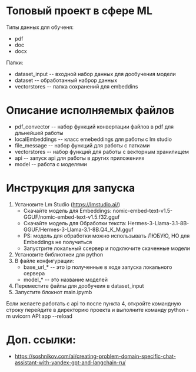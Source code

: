 # Топовый проект в сфере ML
Типы данных для обученя: 
- pdf 
- doc 
- docx

Папки:
- dataset_input -- входной набор данных для дообучения модели
- dataset -- обработанный наброр данных
- vectorstores -- папка сохранений для embeddins

# Описание исполняемых файлов
- pdf_convector -- набор функций конвертации файлов в pdf для дльнейшей работы
- localEmbeddings -- класс emebeddings для работы с lm studio
- file_message -- набор функций для работы с патками
- vectorstores -- набор функций для работы с векторным хранилищем
- api -- запуск api для работы в других приложениях
- model -- работа с моделями

# Инструкция для запуска
1. Установите Lm Studio (https://lmstudio.ai/) 
    - Скачайте модель для Embeddings: nomic-embed-text-v1.5-GGUF/nomic-embed-text-v1.5.f32.gguf
    - Скачайте модель для Обработки текста: Hermes-3-Llama-3.1-8B-GGUF/Hermes-3-Llama-3.1-8B.Q4_K_M.gguf
    - PS: модель для обработки можно использывать ЛЮБУЮ, НО для Embeddings не получиться
    - Запустрите локальный ссервер и подключите скаченные модели
2. Установите библиоткеи для python
3. В файле конфигурации:
    - base_url_* -- это ip полученные в ходе запуска локального сервера
    - model_* -- это название моделей
4. Переместите файлы для дообучеия в dataset_input
5. Запустите блокнот main.ipymb

Если желаете работать с api то после пункта 4, откройте командную строку перейдите в директорию проекта и выполните команду python -m uvicorn API:app --reload

# Доп. ссылки:
- https://soshnikov.com/ai/creating-problem-domain-specific-chat-assistant-with-yandex-gpt-and-langchain-ru/